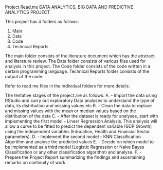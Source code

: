 Project Read.me
DATA ANALYTICS, BIG DATA AND PREDICTIVE ANALYTICS PROJECT

This project has 4 folders as follows:
1. Main
2. Data
3. Code
4. Technical Reports

The main folder consists of the literature document which has the abstract and literature review.
The Data folder consists of various files used for analysis in this project.
The Code folder consists of the code written in a certain programming language.
Technical Reports folder consists of the output of the code.

Refer to read.me files in the individual folders for more details.

The tentative stages of the project are as follows:
A. - Import the data using RStudio and carry out exploratory Data analyses to understand the type of data, its distribution and missing values etc
B. - Clean the data to replace and missing values with the mean or median values based on the distribution of the data
C. - After the dataset is ready for analyses, start with implementing the first model - Linear Regression Analysis. This analysis will allow a curve to be fitted to predict the dependent variable (GDP Growth) using the independent variables (Education, Health and Financial Sector parameters).
D. - Implement the second model - KNN Classification Algorithm and analyse the predicted values
E. - Decide on which model to be implemented as a third model (Logistic Regression or Naive Bayes Classification or any other classification algorithm) and analyse.
F. - Prepare the Project Report summarizing the findings and ascertaining remarks on continuity of work. 
